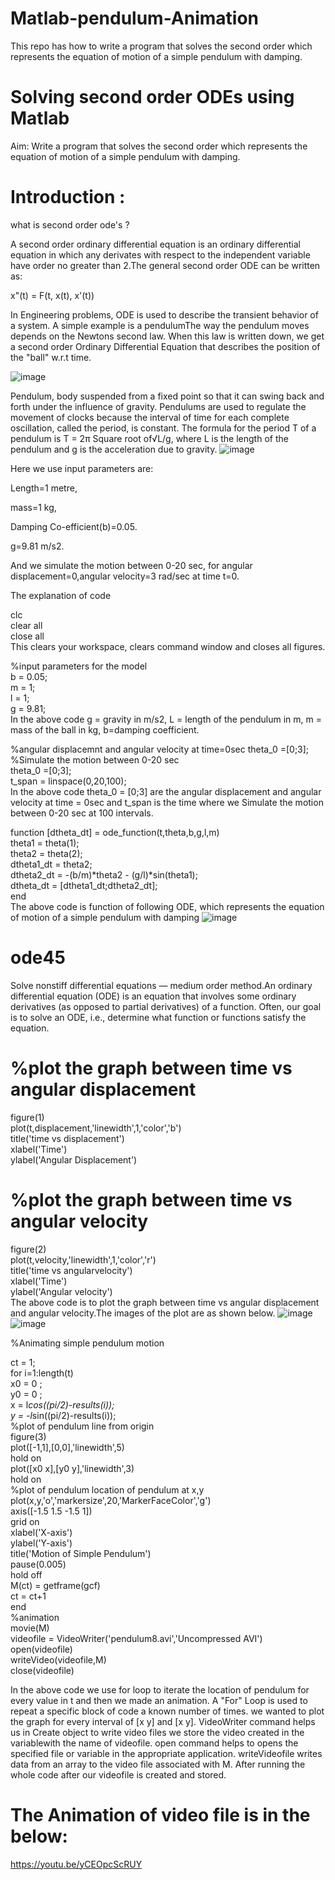 # Matlab-pendulum-Animation
This repo has how to write a program that solves the second order which represents the equation of motion of a simple pendulum with damping.

# Solving second order ODEs using Matlab

Aim: Write a program that solves the second order which represents the equation of motion of a simple pendulum with damping.

# Introduction :

what is second order ode's ?

A second order ordinary differential equation is an ordinary differential equation in which any derivates with respect to the independent variable have order no greater than 2.The general second order ODE can be written as:

x"(t) = F(t, x(t), x'(t))

In Engineering problems, ODE is used to describe the transient behavior of a system. A simple example is a pendulumThe way the pendulum moves depends on the Newtons second law. When this law is written down, we get a second order Ordinary Differential Equation that describes the position of the "ball" w.r.t time.

 ![image](https://user-images.githubusercontent.com/70133134/112186258-f612b880-8c26-11eb-86e4-bb8b320a1187.png)


 

Pendulum, body suspended from a fixed point so that it can swing back and forth under the influence of gravity. Pendulums are used to regulate the movement of clocks because the interval of time for each complete oscillation, called the period, is constant. The formula for the period T of a pendulum is T = 2π Square root of√L/g, where L is the length of the pendulum and g is the acceleration due to gravity.
![image](https://user-images.githubusercontent.com/70133134/112186041-c5328380-8c26-11eb-94b5-a8062a0e6ee5.png)





Here we use input parameters are:

Length=1 metre,

mass=1 kg,

Damping Co-efficient(b)=0.05.

g=9.81 m/s2.

And we simulate the motion between 0-20 sec, for angular displacement=0,angular velocity=3 rad/sec at time t=0.

 The explanation of code
 
clc  
clear all  
close all  
This clears your workspace, clears command window and closes all figures.

%input parameters for the model  
b = 0.05;  
m = 1;  
l = 1;  
g = 9.81;  
In the above code
g = gravity in m/s2,
L = length of the pendulum in m,
m = mass of the ball in kg,
b=damping coefficient.

%angular displacemnt and angular velocity at time=0sec
theta_0 =[0;3];   
%Simulate the motion between 0-20 sec       
theta_0 =[0;3];      
t_span = linspace(0,20,100);        
In the above code theta_0 = [0;3] are the angular displacement and angular velocity at time = 0sec and t_span is the time where we Simulate the motion between 0-20 sec at 100 intervals.    

function [dtheta_dt] = ode_function(t,theta,b,g,l,m)      
    theta1 = theta(1);    
    theta2 = theta(2);      
    dtheta1_dt = theta2;       
    dtheta2_dt = -(b/m)*theta2 - (g/l)*sin(theta1);      
    dtheta_dt = [dtheta1_dt;dtheta2_dt];      
end        
The above code is function of following ODE, which represents the equation of motion of a simple pendulum with damping
![image](https://user-images.githubusercontent.com/70133134/112188642-29eedd80-8c29-11eb-9ad7-fc0aa15b7549.png)
# ode45
Solve nonstiff differential equations — medium order method.An ordinary differential equation (ODE) is an equation that involves some ordinary derivatives (as opposed to partial derivatives) of a function. Often, our goal is to solve an ODE, i.e., determine what function or functions satisfy the equation.

# %plot the graph between time vs angular displacement     
figure(1)     
plot(t,displacement,'linewidth',1,'color','b')    
title('time vs displacement')      
xlabel('Time')     
ylabel('Angular Displacement')      
# %plot the graph between time vs angular velocity         
figure(2)     
plot(t,velocity,'linewidth',1,'color','r')    
title('time vs angularvelocity')    
xlabel('Time')    
ylabel('Angular velocity')   
The above code is to plot the graph between time vs angular displacement and angular velocity.The images of the plot are as shown below.
![image](https://user-images.githubusercontent.com/70133134/112189016-9538af80-8c29-11eb-9562-f5b58a2cb194.png)
![image](https://user-images.githubusercontent.com/70133134/112189045-9c5fbd80-8c29-11eb-9b1c-db8492297cbf.png)

%Animating simple pendulum motion 

ct = 1;   
for i=1:length(t)   
    x0 = 0 ;   
    y0 = 0 ;   
    x = l*cos((pi/2)-results(i));   
    y = -l*sin((pi/2)-results(i));     
    %plot of pendulum line from origin   
    figure(3)   
    plot([-1,1],[0,0],'linewidth',5)   
    hold on   
    plot([x0 x],[y0 y],'linewidth',3)    
    hold on    
    %plot of pendulum location of pendulum at x,y   
    plot(x,y,'o','markersize',20,'MarkerFaceColor','g')   
    axis([-1.5 1.5 -1.5 1])    
    grid on   
    xlabel('X-axis')   
    ylabel('Y-axis')   
    title('Motion of Simple Pendulum')   
    pause(0.005)   
    hold off   
    M(ct) = getframe(gcf)   
    ct = ct+1    
end   
%animation   
movie(M)   
videofile = VideoWriter('pendulum8.avi','Uncompressed AVI')   
open(videofile)   
writeVideo(videofile,M)   
close(videofile)  


In the above code we use for loop to iterate the location of pendulum for every value in t and then we made an animation.
A "For" Loop is used to repeat a specific block of code a known number of times.
we wanted to plot the graph for every interval of  [x y] and [x y].
VideoWriter command helps us in Create object to write video files we store the video created in the variablewith the name of videofile.
open command helps to opens the specified file or variable in the appropriate application.
writeVideofile writes data from an array to the video file associated with M.
After running the whole code after our videofile is created and stored.

# The Animation of video file is in the below:
https://youtu.be/yCEOpcScRUY


